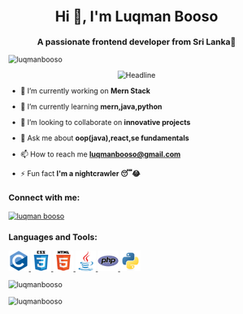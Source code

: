 <h1 align="center">Hi 👋, I'm Luqman Booso</h1>
<h3 align="center">A passionate frontend developer from Sri Lanka🤩</h3>

<p align="left"> <img src="https://komarev.com/ghpvc/?username=luqmanbooso&label=Profile%20views&color=0e75b6&style=flat" alt="luqmanbooso" /> </p>
<div align=center>
        <img src="https://readme-typing-svg.herokuapp.com?color=%236FDA44&size=32&center=true&vCenter=true&width=600&height=50&lines=Hi+there+Luka+Here+%F0%9F%91%8B;Software+Developer+Undergraduate;Back-End+Engineer;Problem+Solver;Open-Source+Enthusiast" alt="Headline" />
    </div>

- 🔭 I’m currently working on **Mern Stack**

- 🌱 I’m currently learning **mern,java,python**

- 👯 I’m looking to collaborate on **innovative projects**

- 💬 Ask me about **oop(java),react,se fundamentals**

- 📫 How to reach me **luqmanbooso@gmail.com**

- ⚡ Fun fact **I'm a nightcrawler 😴😂**

<h3 align="left">Connect with me:</h3>
<p align="left">
<a href="https://linkedin.com/in/luqman booso" target="blank"><img align="center" src="https://raw.githubusercontent.com/rahuldkjain/github-profile-readme-generator/master/src/images/icons/Social/linked-in-alt.svg" alt="luqman booso" height="30" width="40" /></a>
</p>

<h3 align="left">Languages and Tools:</h3>
<p align="left"> <a href="https://www.cprogramming.com/" target="_blank" rel="noreferrer"> <img src="https://raw.githubusercontent.com/devicons/devicon/master/icons/c/c-original.svg" alt="c" width="40" height="40"/> </a> <a href="https://www.w3schools.com/css/" target="_blank" rel="noreferrer"> <img src="https://raw.githubusercontent.com/devicons/devicon/master/icons/css3/css3-original-wordmark.svg" alt="css3" width="40" height="40"/> </a> <a href="https://www.w3.org/html/" target="_blank" rel="noreferrer"> <img src="https://raw.githubusercontent.com/devicons/devicon/master/icons/html5/html5-original-wordmark.svg" alt="html5" width="40" height="40"/> </a> <a href="https://www.java.com" target="_blank" rel="noreferrer"> <img src="https://raw.githubusercontent.com/devicons/devicon/master/icons/java/java-original.svg" alt="java" width="40" height="40"/> </a> <a href="https://www.php.net" target="_blank" rel="noreferrer"> <img src="https://raw.githubusercontent.com/devicons/devicon/master/icons/php/php-original.svg" alt="php" width="40" height="40"/> </a> <a href="https://www.python.org" target="_blank" rel="noreferrer"> <img src="https://raw.githubusercontent.com/devicons/devicon/master/icons/python/python-original.svg" alt="python" width="40" height="40"/> </a> </p>

<p><img align="center" src="https://github-readme-stats.vercel.app/api/top-langs?username=luqmanbooso&show_icons=true&locale=en&layout=compact" alt="luqmanbooso" /></p>

<p><img align="center" src="https://github-readme-streak-stats.herokuapp.com/?user=luqmanbooso&" alt="luqmanbooso" /></p>
